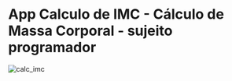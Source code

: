 # App Calculo de IMC - Cálculo de Massa Corporal - sujeito programador

![calc_imc](https://user-images.githubusercontent.com/5197047/88866874-4c3b7300-d1e2-11ea-9888-985b800f266f.png)
